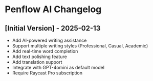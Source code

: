 # Penflow AI Changelog

## [Initial Version] - 2025-02-13

- Add AI-powered writing assistance
- Support multiple writing styles (Professional, Casual, Academic)
- Add real-time word completion
- Add text polishing feature
- Add translation support
- Integrate with GPT-4omini as default model
- Require Raycast Pro subscription 